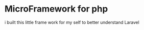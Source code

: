 ﻿# MicroFramework for php 
i built this little frame work for my self to better understand Laravel 
